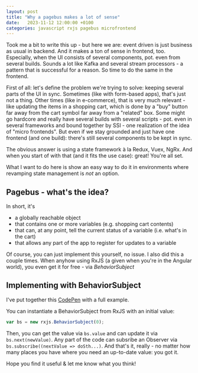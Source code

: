 ```yaml
---
layout: post
title: "Why a pagebus makes a lot of sense"
date:   2023-11-12 12:00:00 +0100
categories: javascript rxjs pagebus microfrontend
---
```


Took me a bit to write this up - but here we are: event driven is just business as usual in backend. And it makes a ton of sense in frontend, too. Especially, when the UI consists of several components, pot. even from several builds. Sounds a lot like Kafka and several stream processors - a pattern that is successful for a reason. So time to do the same in the frontend. 

First of all: let's define the problem we're trying to solve: keeping several parts of the UI in sync. Sometimes (like with form-based apps), that's just not a thing. Other times (like in e-commerce), that is very much relevant - like updating the items in a shopping cart, which is done by a "buy" button far away from the cart symbol far away from a "related" box. Some might go hardcore and really have several builds with several scripts - pot. even in several frameworks and bound together by SSI - one realization of the idea of "micro frontends". But even if we stay grounded and just have one frontend (and one build): there's still several components to be kept in sync. 

The obvious answer is using a state framework à la Redux, Vuex, NgRx. And when you start of with that (and it fits the use case): great! You're all set.

What I want to do here is show an easy way to do it in environments where revamping state management is *not* an option. 

## Pagebus - what's the idea?

In short, it's

- a globally reachable object
- that contains one or more variables (e.g. shopping cart contents)
- that can, at any point, tell the current status of a variable (i.e. what's in the cart)
- that allows any part of the app to register for updates to a variable

Of course, you can just implement this yourself, no issue. I also did this a couple times. When anyhow using RxJS (a given when you're in the Angular world), you even get it for free - via *BehaviorSubject*

## Implementing with BehaviorSubject

I've put together this [CodePen](https://codepen.io/sebredhh/pen/OJdbQMq) with a full example. 

You can instantiate a BehaviorSubject from RxJS with an initial value: 

```javascript
var bs = new rxjs.BehaviorSubject(0);
```

Then, you can get the value via `bs.value` and can update it via `bs.next(newValue)`. Any part of the code can subsribe an Observer via `bs.subscribe((nextValue => doSth...)`. And that's it, really - no matter how many places you have where you need an up-to-date value: you got it.

Hope you find it useful & let me know what you think!

